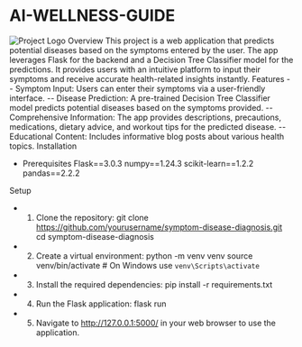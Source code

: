 # AI-WELLNESS-GUIDE
![Project Logo](assets/logo.png)
Overview
This project is a web application that predicts potential diseases based on the symptoms entered by the user. The app leverages Flask for the backend and a Decision Tree Classifier model for the predictions. It provides users with an intuitive platform to input their symptoms and receive accurate health-related insights instantly.
Features
-- Symptom Input: Users can enter their symptoms via a user-friendly interface.
-- Disease Prediction: A pre-trained Decision Tree Classifier model predicts potential diseases based on the symptoms provided.
-- Comprehensive Information: The app provides descriptions, precautions, medications, dietary advice, and workout tips for the predicted disease.
-- Educational Content: Includes informative blog posts about various health topics.
Installation
- Prerequisites
  Flask==3.0.3
  numpy==1.24.3
  scikit-learn==1.2.2
  pandas==2.2.2
  
Setup
- 1. Clone the repository:
      git clone https://github.com/yourusername/symptom-disease-diagnosis.git
      cd symptom-disease-diagnosis
- 2. Create a virtual environment:
      python -m venv venv
      source venv/bin/activate  # On Windows use `venv\Scripts\activate`
- 3. Install the required dependencies:
      pip install -r requirements.txt
- 4. Run the Flask application:
      flask run
- 5. Navigate to http://127.0.0.1:5000/ in your web browser to use the application.
